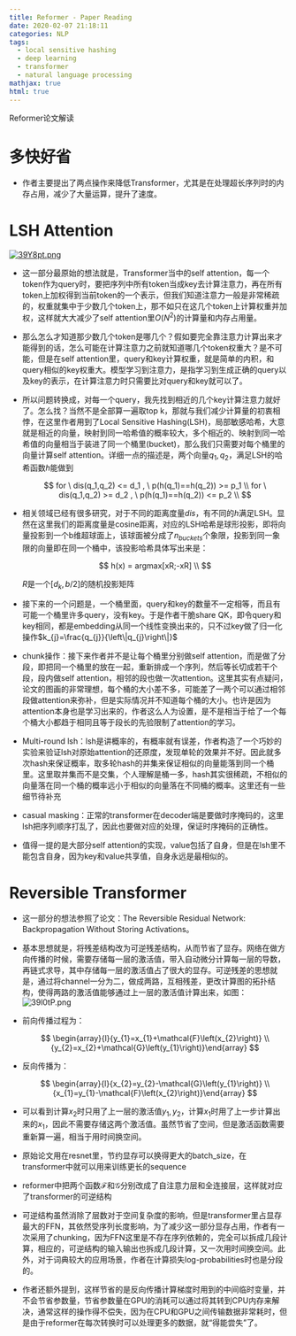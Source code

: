 ```yaml
---
title: Reformer - Paper Reading
date: 2020-02-07 21:18:11
categories: NLP
tags:
  - local sensitive hashing
  - deep learning
  - transformer
  - natural language processing
mathjax: true
html: true
---
```


Reformer论文解读

<!--more-->

# 多快好省

- 作者主要提出了两点操作来降低Transformer，尤其是在处理超长序列时的内存占用，减少了大量运算，提升了速度。

# LSH Attention

[![39Y8pt.png](https://s2.ax1x.com/2020/02/16/39Y8pt.png)](https://imgchr.com/i/39Y8pt)

- 这一部分最原始的想法就是，Transformer当中的self attention，每一个token作为query时，要把序列中所有token当成key去计算注意力，再在所有token上加权得到当前token的一个表示，但我们知道注意力一般是非常稀疏的，权重就集中于少数几个token上，那不如只在这几个token上计算权重并加权，这样就大大减少了self attention里$O(N^2)$的计算量和内存占用量。
- 那么怎么才知道那少数几个token是哪几个？假如要完全靠注意力计算出来才能得到的话，怎么可能在计算注意力之前就知道哪几个token权重大？是不可能，但是在self attention里，query和key计算权重，就是简单的内积，和query相似的key权重大。模型学习到注意力，是指学习到生成正确的query以及key的表示，在计算注意力时只需要比对query和key就可以了。
- 所以问题转换成，对每一个query，我先找到相近的几个key计算注意力就好了。怎么找？当然不是全部算一遍取top k，那就与我们减少计算量的初衷相悖，在这里作者用到了Local Sensitive Hashing(LSH)，局部敏感哈希，大意就是相近的向量，映射到同一哈希值的概率较大，多个相近的、映射到同一哈希值的向量相当于装进了同一个桶里(bucket)，那么我们只需要对每个桶里的向量计算self attention。详细一点的描述是，两个向量$q_1,q_2$，满足LSH的哈希函数$h$能做到
  
  $$
  for \ dis(q_1,q_2) <= d_1 , \ p(h(q_1)==h(q_2)) >= p_1 \\
for \ dis(q_1,q_2) >= d_2 , \ p(h(q_1)==h(q_2)) <= p_2 \\
  $$
- 相关领域已经有很多研究，对于不同的距离度量$dis$，有不同的$h$满足LSH。显然在这里我们的距离度量是cosine距离，对应的LSH哈希是球形投影，即将向量投影到一个b维超球面上，该球面被分成了$n_{buckets}$个象限，投影到同一象限的向量即在同一个桶中，该投影哈希具体写出来是：
  
  $$
  h(x) = argmax[xR;-xR] \\
  $$
  
  $R$是一个$[d_k,b/2]$的随机投影矩阵
- 接下来的一个问题是，一个桶里面，query和key的数量不一定相等，而且有可能一个桶里许多query，没有key。于是作者干脆share QK，即令query和key相同，都是embedding从同一个线性变换出来的，只不过key做了归一化操作$k_{j}=\frac{q_{j}}{\left\|q_{j}\right\|}$
- chunk操作：接下来作者并不是让每个桶里分别做self attention，而是做了分段，即把同一个桶里的放在一起，重新排成一个序列，然后等长切成若干个段，段内做self attention，相邻的段也做一次attention。这里其实有点疑问，论文的图画的非常理想，每个桶的大小差不多，可能差了一两个可以通过相邻段做attention来弥补，但是实际情况并不知道每个桶的大小。也许是因为attention本身也是学习出来的，作者这么人为设置，是不是相当于给了一个每个桶大小都趋于相同且等于段长的先验限制了attention的学习。
- Multi-round lsh：lsh是讲概率的，有概率就有误差，作者构造了一个巧妙的实验来验证lsh对原始attention的还原度，发现单轮的效果并不好。因此就多次hash来保证概率，取多轮hash的并集来保证相似的向量能落到同一个桶里。这里取并集而不是交集，个人理解是桶一多，hash其实很稀疏，不相似的向量落在同一个桶的概率远小于相似的向量落在不同桶的概率。这里还有一些细节待补充
- casual masking：正常的transformer在decoder端是要做时序掩码的，这里lsh把序列顺序打乱了，因此也要做对应的处理，保证时序掩码的正确性。
- 值得一提的是大部分self attention的实现，value包括了自身，但是在lsh里不能包含自身，因为key和value共享值，自身永远是最相似的。

# Reversible Transformer

- 这一部分的想法参照了论文：The Reversible Residual Network: Backpropagation Without Storing Activations。
- 基本思想就是，将残差结构改为可逆残差结构，从而节省了显存。网络在做方向传播的时候，需要存储每一层的激活值，带入自动微分计算每一层的导数，再链式求导，其中存储每一层的激活值占了很大的显存。可逆残差的思想就是，通过将channel一分为二，做成两路，互相残差，更改计算图的拓扑结构，使得两路的激活值能够通过上一层的激活值计算出来，如图：    
  ![39l0tP.png](https://s2.ax1x.com/2020/02/16/39l0tP.png)
- 前向传播过程为：
  
  $$
  \begin{array}{l}{y_{1}=x_{1}+\mathcal{F}\left(x_{2}\right)} \\ {y_{2}=x_{2}+\mathcal{G}\left(y_{1}\right)}\end{array}
  $$
- 反向传播为：
  
  $$
  \begin{array}{l}{x_{2}=y_{2}-\mathcal{G}\left(y_{1}\right)} \\ {x_{1}=y_{1}-\mathcal{F}\left(x_{2}\right)}\end{array}
  $$
- 可以看到计算$x_2$时只用了上一层的激活值$y_1,y_2$，计算$x_1$时用了上一步计算出来的$x_1$，因此不需要存储这两个激活值。虽然节省了空间，但是激活函数需要重新算一遍，相当于用时间换空间。
- 原始论文用在resnet里，节约显存可以换得更大的batch_size，在transformer中就可以用来训练更长的sequence
- reformer中把两个函数$\mathcal{F}$和$\mathcal{G}$分别改成了自注意力层和全连接层，这样就对应了transformer的可逆结构
- 可逆结构虽然消除了层数对于空间复杂度的影响，但是transformer里占显存最大的FFN，其依然受序列长度影响，为了减少这一部分显存占用，作者有一次采用了chunking，因为FFN这里是不存在序列依赖的，完全可以拆成几段计算，相应的，可逆结构的输入输出也拆成几段计算，又一次用时间换空间。此外，对于词典较大的应用场景，作者在计算损失log-probabilities时也是分段的。
- 作者还额外提到，这样节省的是反向传播计算梯度时用到的中间临时变量，并不会节省参数量，节省参数量在GPU的消耗可以通过将其转到CPU内存来解决，通常这样的操作得不偿失，因为在CPU和GPU之间传输数据非常耗时，但是由于reformer在每次转换时可以处理更多的数据，就“得能尝失”了。
